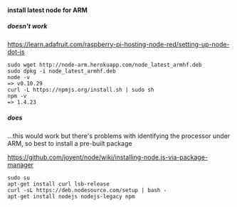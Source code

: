 #### install latest node for ARM

##### doesn't work

https://learn.adafruit.com/raspberry-pi-hosting-node-red/setting-up-node-dot-js

    sudo wget http://node-arm.herokuapp.com/node_latest_armhf.deb
    sudo dpkg -i node_latest_armhf.deb
    node -v
    => v0.10.29
    curl -L https://npmjs.org/install.sh | sudo sh
    npm -v
    => 1.4.23

##### does

...this would work but there's problems with identifying the processor under ARM, so best to install a pre-built package

https://github.com/joyent/node/wiki/installing-node.js-via-package-manager

    sudo su
    apt-get install curl lsb-release
    curl -sL https://deb.nodesource.com/setup | bash -
    apt-get install nodejs nodejs-legacy npm
